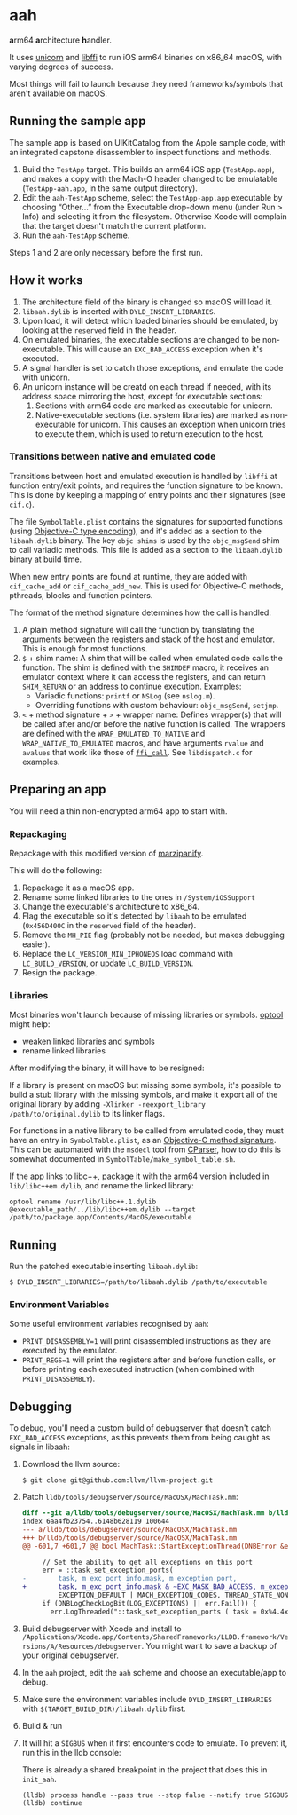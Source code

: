 # aah

**a**rm64 **a**rchitecture **h**andler.

It uses [unicorn](http://www.unicorn-engine.org) and [libffi](https://sourceware.org/libffi/) to run iOS arm64 binaries on x86_64 macOS, with varying degrees of success.

Most things will fail to launch because they need frameworks/symbols that aren't available on macOS.

## Running the sample app

The sample app is based on UIKitCatalog from the Apple sample code, with an integrated capstone disassembler to inspect functions and methods.

1. Build the `TestApp` target. This builds an arm64 iOS app (`TestApp.app`), and makes a copy with the Mach-O header changed to be emulatable (`TestApp-aah.app`, in the same output directory).
2. Edit the `aah-TestApp` scheme, select the `TestApp-app.app` executable by choosing “Other...” from the Executable drop-down menu (under Run > Info) and selecting it from the filesystem. Otherwise Xcode will complain that the target doesn't match the current platform.
3. Run the `aah-TestApp` scheme.

Steps 1 and 2 are only necessary before the first run.

## How it works

1. The architecture field of the binary is changed so macOS will load it.
2. `libaah.dylib` is inserted with `DYLD_INSERT_LIBRARIES`.
3. Upon load, it will detect which loaded binaries should be emulated, by looking at the `reserved` field in the header.
4. On emulated binaries, the executable sections are changed to be non-executable. This will cause an `EXC_BAD_ACCESS` exception when it's executed.
5. A signal handler is set to catch those exceptions, and emulate the code with unicorn.
6. An unicorn instance will be creatd on each thread if needed, with its address space mirroring the host, except for executable sections:
    1. Sections with arm64 code are marked as executable for unicorn.
    2. Native-executable sections (i.e. system libraries) are marked as non-executable for unicorn. This causes an exception when unicorn tries to execute them, which is used to return execution to the host.

### Transitions between native and emulated code

Transitions between host and emulated execution is handled by `libffi` at function entry/exit points, and requires the function signature to be known. This is done by keeping a mapping of entry points and their signatures (see `cif.c`).

The file `SymbolTable.plist` contains the signatures for supported functions (using [Objective-C type encoding](https://developer.apple.com/library/archive/documentation/Cocoa/Conceptual/ObjCRuntimeGuide/Articles/ocrtTypeEncodings.html)), and it's added as a section to the `libaah.dylib` binary. The key `objc shims` is used by the `objc_msgSend` shim to call variadic methods. This file is added as a section to the `libaah.dylib` binary at build time.

When new entry points are found at runtime, they are added with `cif_cache_add` or `cif_cache_add_new`. This is used for Objective-C methods, pthreads, blocks and function pointers.

The format of the method signature determines how the call is handled:

1. A plain method signature will call the function by translating the arguments between the registers and stack of the host and emulator. This is enough for most functions.
2. `$` + shim name: A shim that will be called when emulated code calls the function. The shim is defined with the `SHIMDEF` macro, it receives an emulator context where it can access the registers, and can return `SHIM_RETURN` or an address to continue execution. Examples:
    * Variadic functions: `printf` or `NSLog` (see `nslog.m`).
    * Overriding functions with custom behaviour: `objc_msgSend`, `setjmp`.
3. `<` + method signature + `>` + wrapper name: Defines wrapper(s) that will be called after and/or before the native function is called. The wrappers are defined with the `WRAP_EMULATED_TO_NATIVE` and `WRAP_NATIVE_TO_EMULATED` macros, and have arguments `rvalue` and `avalues` that work like those of [`ffi_call`](https://www.chiark.greenend.org.uk/doc/libffi-dev/html/The-Basics.html). See `libdispatch.c` for examples.

## Preparing an app

You will need a thin non-encrypted arm64 app to start with.

### Repackaging

Repackage with this modified version of [marzipanify](https://github.com/zydeco/marzipanify).

This will do the following:

1. Repackage it as a macOS app.
2. Rename some linked libraries to the ones in `/System/iOSSupport`
3. Change the executable's architecture to x86_64.
4. Flag the executable so it's detected by `libaah` to be emulated (`0x456D400C` in the `reserved` field of the header).
5. Remove the `MH_PIE` flag (probably not be needed, but makes debugging easier).
6. Replace the `LC_VERSION_MIN_IPHONEOS` load command with `LC_BUILD_VERSION`, or update `LC_BUILD_VERSION`.
7. Resign the package.

### Libraries

Most binaries won't launch because of missing libraries or symbols. [optool](https://github.com/zydeco/optool) might help:

* weaken linked libraries and symbols
* rename linked libraries

After modifying the binary, it will have to be resigned:


If a library is present on macOS but missing some symbols, it's possible to build a stub library with the missing symbols, and make it export all of the original library by adding `-Xlinker -reexport_library /path/to/original.dylib` to its linker flags.

For functions in a native library to be called from emulated code, they must have an entry in `SymbolTable.plist`, as an [Objective-C method signature](https://developer.apple.com/library/archive/documentation/Cocoa/Conceptual/ObjCRuntimeGuide/Articles/ocrtTypeEncodings.html). This can be automated with the `msdecl` tool from [CParser](https://github.com/zydeco/CParser), how to do this is somewhat documented in `SymbolTable/make_symbol_table.sh`.

If the app links to libc++, package it with the arm64 version included in `lib/libc++em.dylib`, and rename the linked library:

    optool rename /usr/lib/libc++.1.dylib @executable_path/../lib/libc++em.dylib --target /path/to/package.app/Contents/MacOS/executable

## Running

Run the patched executable inserting `libaah.dylib`:

    $ DYLD_INSERT_LIBRARIES=/path/to/libaah.dylib /path/to/executable

### Environment Variables

Some useful environment variables recognised by `aah`:

* `PRINT_DISASSEMBLY=1` will print disassembled instructions as they are executed by the emulator.
* `PRINT_REGS=1` will print the registers after and before function calls, or before printing each executed instruction (when combined with `PRINT_DISASSEMBLY`).

## Debugging

To debug, you'll need a custom build of debugserver that doesn't catch `EXC_BAD_ACCESS` exceptions, as this prevents them from being caught as signals in libaah:

1. Download the llvm source:

    ```
    $ git clone git@github.com:llvm/llvm-project.git
    ```

2. Patch `lldb/tools/debugserver/source/MacOSX/MachTask.mm`:

    ```diff
    diff --git a/lldb/tools/debugserver/source/MacOSX/MachTask.mm b/lldb/tools/debugserver/source/MacOSX/MachTask.mm
    index 6aa4fb23754..6148b628119 100644
    --- a/lldb/tools/debugserver/source/MacOSX/MachTask.mm
    +++ b/lldb/tools/debugserver/source/MacOSX/MachTask.mm
    @@ -601,7 +601,7 @@ bool MachTask::StartExceptionThread(DNBError &err) {
    
         // Set the ability to get all exceptions on this port
         err = ::task_set_exception_ports(
    -        task, m_exc_port_info.mask, m_exception_port,
    +        task, m_exc_port_info.mask & ~EXC_MASK_BAD_ACCESS, m_exception_port,
             EXCEPTION_DEFAULT | MACH_EXCEPTION_CODES, THREAD_STATE_NONE);
         if (DNBLogCheckLogBit(LOG_EXCEPTIONS) || err.Fail()) {
           err.LogThreaded("::task_set_exception_ports ( task = 0x%4.4x, "
    ```

3. Build debugserver with Xcode and install to `/Applications/Xcode.app/Contents/SharedFrameworks/LLDB.framework/Versions/A/Resources/debugserver`. You might want to save a backup of your original debugserver.

4. In the `aah` project, edit the `aah` scheme and choose an executable/app to debug.
5. Make sure the environment variables include `DYLD_INSERT_LIBRARIES` with `$(TARGET_BUILD_DIR)/libaah.dylib` first.
6. Build & run
7. It will hit a `SIGBUS` when it first encounters code to emulate. To prevent it, run this in the lldb console:
    
    There is already a shared breakpoint in the project that does this in `init_aah`.
    
    ```
    (lldb) process handle --pass true --stop false --notify true SIGBUS
    (lldb) continue
    ```


